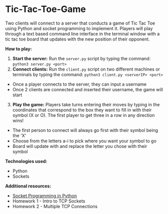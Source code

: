 # Tic-Tac-Toe-Game

Two clients will connect to a server that conducts a game of Tic Tac Toe using Python and socket programming to implement it. Players will play through a text based command line interface in the terminal window with a tic tac toe board that updates with the new position of their opponent.

**How to play:**
1. **Start the server:** Run the `server.py` script by typing the command: `python3 server.py <port>`
2. **Connect clients:** Run the `client.py` script on two different machines or terminals by typing the command: `python3 client.py <serverIP> <port>`
- Once a player connects to the server, they can input a username
- Once 2 clients are connected and inserted their username, the game will start
3. **Play the game:** Players take turns entering their moves by typing in the coordinates that correspond to the box they want to fill in with their symbol (X or O). The first player to get three in a row in any direction wins!
- The first person to connect will always go first with their symbol being the 'X'
- Choose from the letters a-i to pick where you want your symbol to go
- Board will update with and replace the letter you chose with their symbol

**Technologies used:**
* Python
* Sockets

**Additional resources:**
* [Socket Programming in Python](https://realpython.com/python-sockets/)
* Homework 1 - Intro to TCP Sockets
* Homework 2 - Multiple TCP Connections
